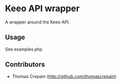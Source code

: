 Keeo API wrapper
================

A wrapper around the Keeo API.

Usage
-----

See examples.php

Contributors
------------

* Thomas Crepain (http://github.com/thomascrepain)
